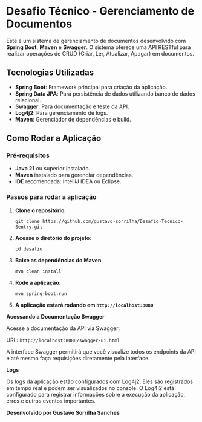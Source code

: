 # Desafio Técnico - Gerenciamento de Documentos

Este é um sistema de gerenciamento de documentos desenvolvido com **Spring Boot**, **Maven** e **Swagger**. O sistema oferece uma API RESTful para realizar operações de CRUD (Criar, Ler, Atualizar, Apagar) em documentos.

## Tecnologias Utilizadas

- **Spring Boot**: Framework principal para criação da aplicação.
- **Spring Data JPA**: Para persistência de dados utilizando banco de dados relacional.
- **Swagger**: Para documentação e teste da API.
- **Log4j2**: Para gerenciamento de logs.
- **Maven**: Gerenciador de dependências e build.

## Como Rodar a Aplicação

### Pré-requisitos

- **Java 21** ou superior instalado.
- **Maven** instalado para gerenciar dependências.
- **IDE** recomendada: IntelliJ IDEA ou Eclipse.

### Passos para rodar a aplicação

1. **Clone o repositório**:
   ```
   git clone https://github.com/gustavo-sorrilha/Desafio-Tecnico-Sentry.git
2. **Acesse o diretório do projeto**:
   ```
   cd desafio
3. **Baixe as dependências do Maven**:
   ```
   mvn clean install
4. **Rode a aplicação**:
   ```
   mvn spring-boot:run
5. **A aplicação estará rodando em ```http://localhost:8080```**

**Acessando a Documentação Swagger**

Acesse a documentação da API via Swagger:

URL: ```http://localhost:8080/swagger-ui.html```

A interface Swagger permitirá que você visualize todos os endpoints da API e até mesmo faça requisições diretamente pela interface.

**Logs**

Os logs da aplicação estão configurados com Log4j2. Eles são registrados em tempo real e podem ser visualizados no console. O Log4j2 está configurado para registrar informações sobre a execução da aplicação, erros e outros eventos importantes.

**Desenvolvido por Gustavo Sorrilha Sanches**
